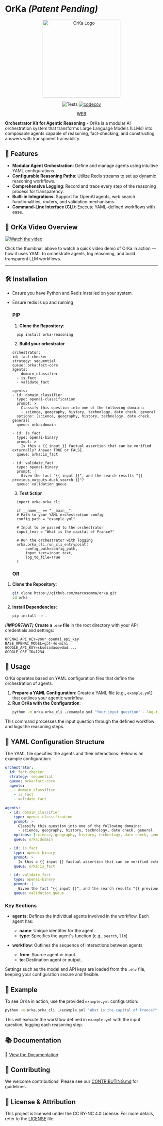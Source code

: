 # OrKa ***(Patent Pending)*** 

<div align="center">

  <img src="./assets/logo_256.png" alt="OrKa Logo" width="256" height="256"/>

![Tests](https://github.com/marcosomma/orka/actions/workflows/tests.yml/badge.svg)
[![codecov](https://codecov.io/gh/marcosomma/orka/graph/badge.svg?token=50DUUWVJA9)](https://codecov.io/gh/marcosomma/orka)

[WEB](https://marcosomma.github.io/orka/)
</div>

**Orchestrator Kit for Agentic Reasoning** - OrKa is a modular AI orchestration system that transforms Large Language Models (LLMs) into composable agents capable of reasoning, fact-checking, and constructing answers with transparent traceability.

## 🚀 Features

- **Modular Agent Orchestration**: Define and manage agents using intuitive YAML configurations.
- **Configurable Reasoning Paths**: Utilize Redis streams to set up dynamic reasoning workflows.
- **Comprehensive Logging**: Record and trace every step of the reasoning process for transparency.
- **Built-in Integrations**: Support for OpenAI agents, web search functionalities, routers, and validation mechanisms.
- **Command-Line Interface (CLI)**: Execute YAML-defined workflows with ease.

## 🎥 OrKa Video Overview

[![Watch the video](https://img.youtube.com/vi/hvVc8lSoADI/hqdefault.jpg)](https://www.youtube.com/watch?v=hvVc8lSoADI)

Click the thumbnail above to watch a quick video demo of OrKa in action — how it uses YAML to orchestrate agents, log reasoning, and build transparent LLM workflows.

---
## 🛠️ Installation

- Ensure you have Python and Redis installed on your system.
- Ensure redis is up and running


  ### PIP

  1. **Clone the Repository**:
    ```
      pip install orka-reasoning
    ```
  2. **Build your orkestrator**
    ```
  orchestrator:
    id: fact-checker
    strategy: sequential
    queue: orka:fact-core
    agents:
      - domain_classifier
      - is_fact
      - validate_fact

  agents:
    - id: domain_classifier
      type: openai-classification
      prompt: >
        Classify this question into one of the following domains:
        - science, geography, history, technology, date check, general
      options: [science, geography, history, technology, date check, general]
      queue: orka:domain

    - id: is_fact
      type: openai-binary
      prompt: >
        Is this a {{ input }} factual assertion that can be verified externally? Answer TRUE or FALSE.
      queue: orka:is_fact

    - id: validate_fact
      type: openai-binary
      prompt: |
        Given the fact "{{ input }}", and the search results "{{ previous_outputs.duck_search }}"?
      queue: validation_queue
    ```

  3. **Test Sctipr**
    ```
      import orka.orka_cli

      if __name__ == "__main__":
      # Path to your YAML orchestration config
      config_path = "example.yml"

      # Input to be passed to the orchestrator
      input_text = "What is the capital of France?"

      # Run the orchestrator with logging
      orka.orka_cli.run_cli_entrypoint(
          config_path=config_path,
          input_text=input_text,
          log_to_file=True
      )
    ```
  ### OR 

1. **Clone the Repository**:
   ```bash
   git clone https://github.com/marcosomma/orka.git
   cd orka
   ```

2. **Install Dependencies**:
   ```bash
   pip install -e .
   ```

***!IMPORTANT¡*** **Create a `.env` file** in the root directory with your API credentials and settings:
   ```
   OPENAI_API_KEY=your_openai_api_key
   BASE_OPENAI_MODEL=gpt-4o-mini
   GOOGLE_API_KEY=sksdsadasqwdad....
   GOOGLE_CSE_ID=1234
   ```

## 📄 Usage

OrKa operates based on YAML configuration files that define the orchestration of agents.

1. **Prepare a YAML Configuration**: Create a YAML file (e.g., `example.yml`) that outlines your agentic workflow.
2. **Run OrKa with the Configuration**:
   ```bash
   python -m orka.orka_cli ./example.yml "Your input question" --log-to-file
   ```

This command processes the input question through the defined workflow and logs the reasoning steps.

## 📝 YAML Configuration Structure

The YAML file specifies the agents and their interactions. Below is an example configuration:

```yaml
orchestrator:
  id: fact-checker
  strategy: sequential
  queue: orka:fact-core
  agents:
    - domain_classifier
    - is_fact
    - validate_fact

agents:
  - id: domain_classifier
    type: openai-classification
    prompt: >
      Classify this question into one of the following domains:
      - science, geography, history, technology, date check, general
    options: [science, geography, history, technology, date check, general]
    queue: orka:domain

  - id: is_fact
    type: openai-binary
    prompt: >
      Is this a {{ input }} factual assertion that can be verified externally? Answer TRUE or FALSE.
    queue: orka:is_fact

  - id: validate_fact
    type: openai-binary
    prompt: |
      Given the fact "{{ input }}", and the search results "{{ previous_outputs.duck_search }}"?
    queue: validation_queue
```

### Key Sections

- **agents**: Defines the individual agents involved in the workflow. Each agent has:
  - **name**: Unique identifier for the agent.
  - **type**: Specifies the agent's function (e.g., `search`, `llm`).

- **workflow**: Outlines the sequence of interactions between agents:
  - **from**: Source agent or input.
  - **to**: Destination agent or output.

Settings such as the model and API keys are loaded from the `.env` file, keeping your configuration secure and flexible.

## 🧪 Example

To see OrKa in action, use the provided `example.yml` configuration:

```bash
python -m orka.orka_cli ./example.yml "What is the capital of France?" --log-to-file
```

This will execute the workflow defined in `example.yml` with the input question, logging each reasoning step.

## 📚 Documentation

📘 [View the Documentation](./docs/index.md)

## 🤝 Contributing

We welcome contributions! Please see our [CONTRIBUTING.md](./CONTRIBUTING.md) for guidelines.

## 📜 License & Attribution

This project is licensed under the CC BY-NC 4.0 License. For more details, refer to the [LICENSE](./LICENSE) file.
